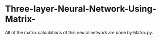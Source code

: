 # Three-layer-Neural-Network-Using-Matrix-
All of the matrix calculations of this neural network are done by Matrix.py.
